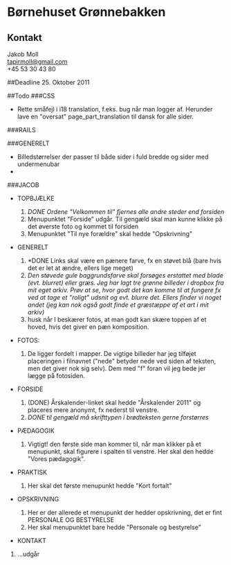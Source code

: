 # Børnehuset Grønnebakken

## Kontakt
Jakob Moll     
tapirmoll@gmail.com     
+45 53 30 43 80     

##Deadline
25\. Oktober 2011

##Todo
###CSS
* Rette småfejl i i18 translation, f.eks. bug når man logger af. Herunder lave en "oversat" page_part_translation til dansk for alle sider.

###RAILS

###GENERELT
* Billedstørrelser der passer til både sider i fuld bredde og sider med undermenubar
*

###JACOB
* TOPBJÆLKE
  1. *DONE Ordene "Velkommen til" fjernes alle andre steder end forsiden*
  2. Menupunktet "Forside" udgår. Til gengæld skal man kunne klikke på det øverste foto og kommet til forsiden
  3. Menupunktet "Til nye forældre" skal hedde "Opskrivning"

* GENERELT
  1. *DONE Links skal være en pænere farve, fx en støvet blå (bare hvis det er let at ændre, ellers lige meget)
  2. *Den støvede gule baggrundsfarve skal forsøges erstattet med blade (evt. blurret) eller græs. Jeg har lagt tre grønne billeder i dropbox fra mit eget arkiv. Prøv at se, hvor godt det kan komme til at fungere fx ved at tage et "roligt" udsnit og evt. blurre det. Ellers finder vi noget andet (jeg kan nok også godt finde et græstæppe af et art i mit arkiv)*
  3. husk når I beskærer fotos, at man godt kan skære toppen af et hoved, hvis det giver en pæn komposition. 

* FOTOS:
  1. De ligger fordelt i mapper. De vigtige billeder har jeg tilføjet placeringen i filnavnet ("nede" betyder nede ved siden af teksten, men det giver nok sig selv). Dem med "f" foran vil jeg bede jer lægge på fotosiden. 

* FORSIDE
  1. (DONE) Årskalender-linket skal hedde "Årskalender 2011" og placeres mere anonymt, fx nederst til venstre.
  2. *DONE til gengæld må skrifttypen i brødteksten gerne forstørres*

* PÆDAGOGIK
  1. Vigtigt! den første side man kommer til, når man klikker på et menupunkt, skal figurere i spalten til venstre. Her skal den hedde "Vores pædagogik". 

* PRAKTISK
  1. Her skal det første menupunkt hedde "Kort fortalt"

* OPSKRIVNING
  1. Her er der allerede et menupunkt der hedder opskrivning, det er fint
PERSONALE OG BESTYRELSE
  2. Her skal menupunktet bare hedde "Personale og bestyrelse"

* KONTAKT
 1. ...udgår 